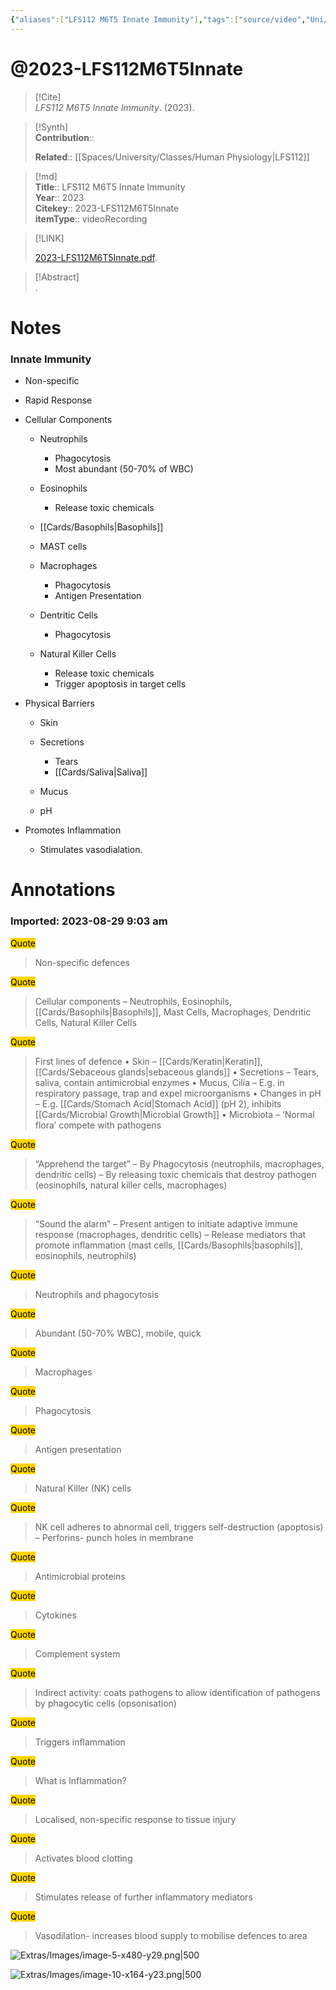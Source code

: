 ```yaml
---
{"aliases":["LFS112 M6T5 Innate Immunity"],"tags":["source/video","Uni/LFS112"],"Status":"Watched","Priority":"High","dg-publish":true,"permalink":"/sources/video/2023-lfs-112-m6-t5-innate/","dgPassFrontmatter":true}
---
```


# @2023-LFS112M6T5Innate

> [!Cite]  
> _LFS112 M6T5 Innate Immunity_. (2023).  
  
>[!Synth]  
>**Contribution**::  
>  
>**Related**:: [[Spaces/University/Classes/Human Physiology\|LFS112]]
>  
  
>[!md]  
> **Title**:: LFS112 M6T5 Innate Immunity  
> **Year**:: 2023  
> **Citekey**:: 2023-LFS112M6T5Innate  
> **itemType**:: videoRecording  
  
> [!LINK]  
>  
> [2023-LFS112M6T5Innate.pdf](file:///Users/nathanmaxwell/Zotero/storage/HVS5EMWU/2023-LFS112M6T5Innate.pdf).  
  
> [!Abstract]  
>.  
>  
# Notes  
### Innate Immunity

- Non-specific
- Rapid Response
- Cellular Components
    
    - Neutrophils
        
        - Phagocytosis
        - Most abundant (50-70% of WBC)
    - Eosinophils
        
        - Release toxic chemicals
    - [[Cards/Basophils\|Basophils]]
    - MAST cells
    - Macrophages
        
        - Phagocytosis
        - Antigen Presentation
    - Dentritic Cells
        
        - Phagocytosis
    - Natural Killer Cells
        
        - Release toxic chemicals
        - Trigger apoptosis in target cells
- Physical Barriers
    
    - Skin
    - Secretions
        
        - Tears
        - [[Cards/Saliva\|Saliva]]
    - Mucus
    - pH
- Promotes Inflammation
    
    - Stimulates vasodialation.  
  
  
# Annotations  
  
  

### Imported: 2023-08-29 9:03 am  
  
  
  
<mark style="background-color: #ffd400">Quote</mark>  
> Non-specific defences  
  
<mark style="background-color: #ffd400">Quote</mark>  
> Cellular components – Neutrophils, Eosinophils, [[Cards/Basophils\|Basophils]], Mast Cells, Macrophages, Dendritic Cells, Natural Killer Cells  
  
<mark style="background-color: #ffd400">Quote</mark>  
> First lines of defence • Skin – [[Cards/Keratin\|Keratin]], [[Cards/Sebaceous glands\|sebaceous glands]] • Secretions – Tears, saliva, contain antimicrobial enzymes • Mucus, Cilia – E.g. in respiratory passage, trap and expel microorganisms • Changes in pH – E.g. [[Cards/Stomach Acid\|Stomach Acid]] (pH 2), inhibits [[Cards/Microbial Growth\|Microbial Growth]] • Microbiota – ‘Normal flora’ compete with pathogens  
  
<mark style="background-color: #ffd400">Quote</mark>  
> “Apprehend the target” – By Phagocytosis (neutrophils, macrophages, dendritic cells) – By releasing toxic chemicals that destroy pathogen (eosinophils, natural killer cells, macrophages)  
  
<mark style="background-color: #ffd400">Quote</mark>  
> “Sound the alarm” – Present antigen to initiate adaptive immune response (macrophages, dendritic cells) – Release mediators that promote inflammation (mast cells, [[Cards/Basophils\|basophils]], eosinophils, neutrophils)  
  
<mark style="background-color: #ffd400">Quote</mark>  
> Neutrophils and phagocytosis  
  
<mark style="background-color: #ffd400">Quote</mark>  
> Abundant (50-70% WBC), mobile, quick  
  
  
>   
  
<mark style="background-color: #ffd400">Quote</mark>  
> Macrophages  
  
<mark style="background-color: #ffd400">Quote</mark>  
> Phagocytosis  
  
<mark style="background-color: #ffd400">Quote</mark>  
> Antigen presentation  
  
<mark style="background-color: #ffd400">Quote</mark>  
> Natural Killer (NK) cells  
  
<mark style="background-color: #ffd400">Quote</mark>  
> NK cell adheres to abnormal cell, triggers self-destruction (apoptosis) – Perforins- punch holes in membrane  
  
<mark style="background-color: #ffd400">Quote</mark>  
> Antimicrobial proteins  
  
<mark style="background-color: #ffd400">Quote</mark>  
> Cytokines  
  
<mark style="background-color: #ffd400">Quote</mark>  
> Complement system  
  
<mark style="background-color: #ffd400">Quote</mark>  
> Indirect activity: coats pathogens to allow identification of pathogens by phagocytic cells (opsonisation)  
  
<mark style="background-color: #ffd400">Quote</mark>  
> Triggers inflammation  
  
<mark style="background-color: #ffd400">Quote</mark>  
> What is Inflammation?  
  
<mark style="background-color: #ffd400">Quote</mark>  
> Localised, non-specific response to tissue injury  
  
<mark style="background-color: #ffd400">Quote</mark>  
> Activates blood clotting  
  
<mark style="background-color: #ffd400">Quote</mark>  
> Stimulates release of further inflammatory mediators  
  
<mark style="background-color: #ffd400">Quote</mark>  
> Vasodilation- increases blood supply to mobilise defences to area  
  
  
>   
  
  
















![Extras/Images/image-5-x480-y29.png|500](/img/user/Extras/Images/image-5-x480-y29.png)































![Extras/Images/image-10-x164-y23.png|500](/img/user/Extras/Images/image-10-x164-y23.png)




